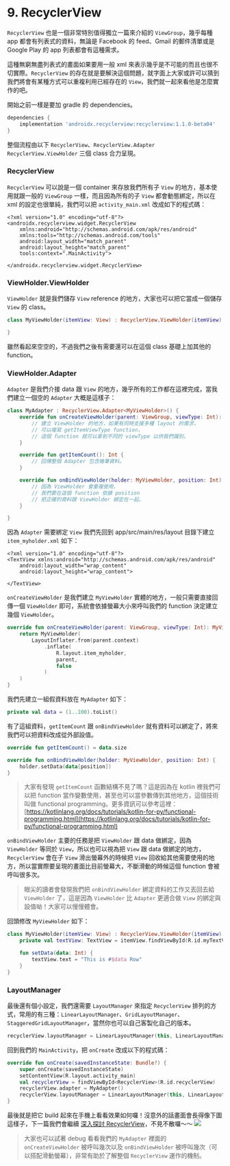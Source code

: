# 9. RecyclerView



`RecyclerView` 也是一個非常特別值得獨立一篇來介紹的 `ViewGroup`，幾乎每種 app 都會有列表式的資料，無論是 Facebook 的 feed、Gmail 的郵件清單或是Google Play 的 app 列表都會有這種需求。

這種無窮無盡列表式的畫面如果要用一般 xml 來表示幾乎是不可能的而且也很不切實際。`RecyclerView` 的存在就是要解決這個問題，就字面上大家或許可以猜到我們將會有某種方式可以重複利用已經存在的 `View`，我們就一起來看他是怎麼實作的吧。

開始之前一樣是要加 gradle 的 dependencies。

```groovy
dependencies {
    implementation 'androidx.recyclerview:recyclerview:1.1.0-beta04'
}
```

整個流程由以下 `RecyclerView`、`RecyclerView.Adapter` `RecyclerView.ViewHolder` 三個 class 合力呈現。

### RecyclerView

`RecyclerView` 可以說是一個 container 來存放我們所有子 `View` 的地方，基本使用就跟一般的 `ViewGroup` 一樣，而且因為所有的子 `View` 都會動態綁定，所以在 xml 的設定也很單純，我們可以把 `activity_main.xml` 改成如下的程式碼：

```markup
<?xml version="1.0" encoding="utf-8"?>
<androidx.recyclerview.widget.RecyclerView
    xmlns:android="http://schemas.android.com/apk/res/android"
    xmlns:tools="http://schemas.android.com/tools"
    android:layout_width="match_parent"
    android:layout_height="match_parent"
    tools:context=".MainActivity">

</androidx.recyclerview.widget.RecyclerView>
```

### ViewHolder.ViewHolder

`ViewHolder` 就是我們儲存 `View` reference 的地方，大家也可以把它當成一個儲存 `View` 的 class。

```kotlin
class MyViewHolder(itemView: View) : RecyclerView.ViewHolder(itemView) {

}
```

雖然看起來空空的，不過我們之後有需要還可以在這個 class 基礎上加其他的 function。

### ViewHolder.Adapter

`Adapter` 是我們介接 data 跟 `View` 的地方，幾乎所有的工作都在這裡完成，當我們建立一個空的 `Adapter` 大概是這樣子：

```kotlin
class MyAdapter : RecyclerView.Adapter<MyViewHolder>() {
    override fun onCreateViewHolder(parent: ViewGroup, viewType: Int): MyViewHolder {
        // 建立 ViewHolder 的地方，如果有同時支援多種 layout 的需求，
        // 可以複寫 getItemViewType function，
        // 這個 function 就可以拿到不同的 viewType 以供我們識別。
    }

    override fun getItemCount(): Int {
        // 回傳整個 Adapter 包含幾筆資料。
    }

    override fun onBindViewHolder(holder: MyViewHolder, position: Int) {
        // 因為 ViewHolder 會重複使用，
        // 我們要在這個 function 依據 position
        // 把正確的資料跟 ViewHolder 綁定在一起。
    }

}
```

因為 `Adapter` 需要綁定 `View` 我們先回到 app/src/main/res/layout 目錄下建立 `item_myholder.xml` 如下：

```markup
<?xml version="1.0" encoding="utf-8"?>
<TextView xmlns:android="http://schemas.android.com/apk/res/android"
    android:layout_width="wrap_content"
    android:layout_height="wrap_content">

</TextView>
```

`onCreateViewHolder` 是我們建立 `MyViewHolder` 實體的地方，一般只需要直接回傳一個 `ViewHolder` 即可，系統會依據螢幕大小來呼叫我們的 function 決定建立幾個 `ViewHolder`。

```kotlin
override fun onCreateViewHolder(parent: ViewGroup, viewType: Int): MyViewHolder {
    return MyViewHolder(
        LayoutInflater.from(parent.context)
            .inflate(
                R.layout.item_myholder,
                parent,
                false
            )
    )
}
```

我們先建立一組假資料放在 `MyAdapter` 如下：

```kotlin
private val data = (1..100).toList()
```

有了這組資料，`getItemCount` 跟 `onBindViewHolder` 就有資料可以綁定了，將來我們可以把資料改成從外部設值。

```kotlin
override fun getItemCount() = data.size

override fun onBindViewHolder(holder: MyViewHolder, position: Int) {
    holder.setData(data[position])
}
```

> 大家有發現 `getItemCount` 函數結構不見了嗎？這是因為在 kotlin 裡我們可以把 function 當作變數使用，甚至也可以當參數傳到其他地方，這個技術叫做 functional programming。更多資訊可以參考這裡：[https://kotlinlang.org/docs/tutorials/kotlin-for-py/functional-programming.html](https://kotlinlang.org/docs/tutorials/kotlin-for-py/functional-programming.html)

`onBindViewHolder` 主要的任務是把 `ViewHolder` 跟 data 做綁定，因為 `ViewHolder` 等同於 `View`，所以也可以視為把 `View` 跟 data 做綁定的地方，`RecyclerView` 會在子 `View` 滑出螢幕外的時候把 `View` 回收給其他需要使用的地方，所以當實際要呈現的畫面比目前螢幕大，不斷滑動的時候這個 function 會被呼叫很多次。

> 眼尖的讀者會發現我們把 `onBindViewHolder` 綁定資料的工作又丟回去給 `ViewHolder` 了，這是因為 `ViewHolder` 比 `Adapter` 更適合做 `View` 的綁定與設值呦！大家可以慢慢體會。

回頭修改 `MyViewHolder` 如下：

```kotlin
class MyViewHolder(itemView: View) : RecyclerView.ViewHolder(itemView) {
    private val textView: TextView = itemView.findViewById(R.id.myTextView)

    fun setData(data: Int) {
        textView.text = "This is #$data Row"
    }
}
```

### LayoutManager

最後還有個小設定，我們還需要 `LayoutManager` 來指定 `RecyclerView` 排列的方式，常用的有三種：`LinearLayoutManager`、`GridLayoutManager`、`StaggeredGridLayoutManager`，當然你也可以自己客製化自己的版本。

```kotlin
recyclerView.layoutManager = LinearLayoutManager(this, LinearLayoutManager.VERTICAL, false)
```

回到我們的 `MainActivity`，把 `onCreate` 改成以下的程式碼：

```kotlin
override fun onCreate(savedInstanceState: Bundle?) {
    super.onCreate(savedInstanceState)
    setContentView(R.layout.activity_main)
    val recyclerView = findViewById<RecyclerView>(R.id.recyclerView)
    recyclerView.adapter = MyAdapter()
    recyclerView.layoutManager = LinearLayoutManager(this, LinearLayoutManager.VERTICAL, false)
}
```

最後就是把它 build 起來在手機上看看效果如何囉！沒意外的話畫面會長得像下圖這樣子，下一篇我們會繼續 [深入探討 RecyclerView](https://jintin.gitbook.io/ironman2019/10.-recyclerview-ii)，不見不散囉～～ ![](./img/recyclerview.png)

> 大家也可以試著 debug 看看我們的 `MyAdapter` 裡面的 `onCreateViewHolder` 被呼叫幾次以及 `onBindViewHolder` 被呼叫幾次（可以搭配滑動螢幕），非常有助於了解整個 `RecyclerView` 運作的機制。

